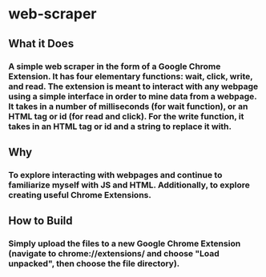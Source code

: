 # web-scraper

## What it Does
### A simple web scraper in the form of a Google Chrome Extension. It has four elementary functions: wait, click, write, and read. The extension is meant to interact with any webpage using a simple interface in order to mine data from a webpage. It takes in a number of milliseconds (for wait function), or an HTML tag or id (for read and click). For the write function, it takes in an HTML tag or id and a string to replace it with.

## Why
### To explore interacting with webpages and continue to familiarize myself with JS and HTML. Additionally, to explore creating useful Chrome Extensions.

## How to Build
### Simply upload the files to a new Google Chrome Extension (navigate to chrome://extensions/ and choose "Load unpacked", then choose the file directory).
